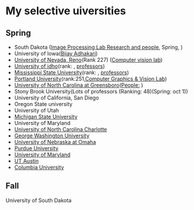# My selective uiversities

## Spring


* South Dakota ([Image Processing Lab Research and people](https://www.sdstate.edu/electrical-engineering-and-computer-science/image-processing-lab/directory), Spring, )
* University of Iowa([Bijay Adhakari](https://homepage.divms.uiowa.edu/~badhikari/))
* [University of Nevada, Reno]()(Rank 227) ([Computer vision lab](https://www.unr.edu/cse/research/intelligent-systems))
* [University of idho]()(rank: , [professors](https://www.uidaho.edu/engr/departments/cs/our-people/faculty))
* [Mississippi State University]()(rank: , [professors](https://www.cse.msstate.edu/people/faculty/))
* [Portland University]()(rank:251,[Computer Graphics & Vision Lab](https://www.pdx.edu/computer-science/research-areas))
* [University of North Carolina at Greensboro]()([People:](https://sites.google.com/view/minjeongkim) )
* Stony Brook University(Lots of professors (Ranking: 48)(Spring: oct 1))
* University of California, San Diego
* Oregon State university
* University of Utah
* [Michigan State University](https://www.cse.msu.edu/Research/labs.php)
* University of Maryland
* [University of North Carolina Charlotte](https://vialab.charlotte.edu/)
* [George Washington University](https://www.cs.seas.gwu.edu/aimachine-learning)
* [University of Nebraska at Omaha](https://sites.google.com/unomaha.edu/xinz/)
* [Purdue University]()
* [University of Maryland]()
* [UT Austin]()
* [Columbia University]()
## Fall

University of South Dakota


<!-- ## Cheepast University for MS in CS -->
